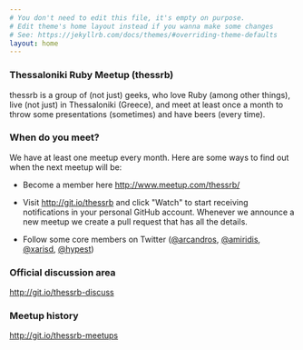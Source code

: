 ```yaml
---
# You don't need to edit this file, it's empty on purpose.
# Edit theme's home layout instead if you wanna make some changes
# See: https://jekyllrb.com/docs/themes/#overriding-theme-defaults
layout: home
---
```


### Thessaloniki Ruby Meetup (thessrb)

thessrb is a group of (not just) geeks, who love Ruby (among other things),
live (not just) in Thessaloniki (Greece), and meet at least once a month to
throw some presentations (sometimes) and have beers (every time).

### When do you meet?

We have at least one meetup every month. Here are some ways to find out when the
next meetup will be:

* Become a member here http://www.meetup.com/thessrb/

* Visit http://git.io/thessrb and click "Watch" to start receiving notifications
  in your personal GitHub account. Whenever we announce a new meetup we create a
  pull request that has all the details.

* Follow some core members on Twitter
  ([@arcandros](https://twitter.com/arcandros),
  [@amiridis](https://twitter.com/amiridis),
  [@xarisd](https://twitter.com/xarisd),
  [@hypest](https://twitter.com/hypest))

### Official discussion area

http://git.io/thessrb-discuss

### Meetup history

http://git.io/thessrb-meetups
